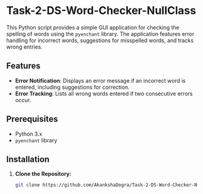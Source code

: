 # Task-2-DS-Word-Checker-NullClass

This Python script provides a simple GUI application for checking the spelling of words using the `pyenchant` library. The application features error handling for incorrect words, suggestions for misspelled words, and tracks wrong entries.

## Features

- **Error Notification**: Displays an error message if an incorrect word is entered, including suggestions for correction.
- **Error Tracking**: Lists all wrong words entered if two consecutive errors occur.

## Prerequisites

- Python 3.x
- `pyenchant` library

## Installation

1. **Clone the Repository:**

   ```bash
   git clone https://github.com/AkankshaDogra/Task-2-DS-Word-Checker-NullClass.git
